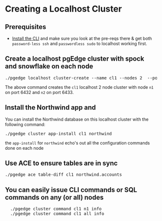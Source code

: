 # Creating a Localhost Cluster


## Prerequisites
- [Install the CLI](https://github.com/pgEdge/pgedge/tree/main?tab=readme-ov-file#getting-started) and make sure you look at the pre-reqs there & get both `password-less ssh` and `passwordless sudo` to localhost working first.


## Create a localhost pgEdge cluster with spock and snowflake on each node
<pre>
./pgedge localhost cluster-create --name cl1 --nodes 2  --port1 6432
</pre>

The above command creates the `cl1` localhost 2 node cluster with node `n1` on port 6432 and `n2` on port 6433.

## Install the Northwind app and 
You can install the Northwind database on this localhost cluster with the following command:
<pre>
./pgedge cluster app-install cl1 northwind
</pre>

the `app-install` for `northwind` echo's out all the configuration commands done on each node

## Use ACE to ensure tables are in sync
<pre>
./pgedge ace table-diff cl1 northwind.accounts
</pre>

## You can easily issue CLI commands or SQL commands on any (or all) nodes
<pre>
  ./pgedge cluster command cl1 n1 info
  ./pgedge cluster command cl1 all info
</pre>


